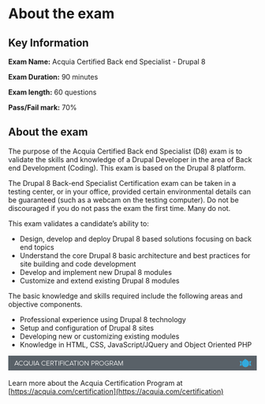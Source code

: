 # About the exam

## Key Information

**Exam Name:** Acquia Certified Back end Specialist - Drupal 8

**Exam Duration:** 90 minutes

**Exam length:** 60 questions

**Pass/Fail mark:** 70%

## About the exam

The purpose of the Acquia Certified Back end Specialist \(D8\) exam is to validate the skills and knowledge of a Drupal Developer in the area of Back end Development \(Coding\). This exam is based on the Drupal 8 platform.

The Drupal 8 Back-end Specialist Certification exam can be taken in a testing center, or in your office, provided certain environmental details can be guaranteed \(such as a webcam on the testing computer\). Do not be discouraged if you do not pass the exam the first time. Many do not.

This exam validates a candidate’s ability to:

* Design, develop and deploy Drupal 8 based solutions focusing on back end topics
* Understand the core Drupal 8 basic architecture and best practices for site building and code development
* Develop and implement new Drupal 8 modules
* Customize and extend existing Drupal 8 modules

The basic knowledge and skills required include the following areas and objective components.

* Professional experience using Drupal 8 technology
* Setup and configuration of  Drupal 8 sites
* Developing new or customizing existing modules
* Knowledge in HTML, CSS, JavaScript/JQuery and Object Oriented PHP

![](.gitbook/assets/inner-page-footer.png)

Learn more about the Acquia Certification Program at [https://acquia.com/certification](https://acquia.com/certification)

